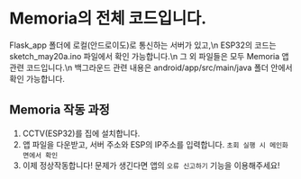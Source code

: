 # Memoria의 전체 코드입니다.

Flask_app 폴더에 로컬(안드로이도)로 통신하는 서버가 있고,\n
ESP32의 코드는 sketch_may20a.ino 파일에서 확인 가능합니다.\n
그 외 파일들은 모두 Memoria 앱 관련 코드입니다.\n
백그라운드 관련 내용은 android/app/src/main/java 폴더 안에서 확인 가능합니다.

## Memoria 작동 과정

1. CCTV(ESP32)를 집에 설치합니다.
2. 앱 파일을 다운받고, 서버 주소와 ESP의 IP주소를 입력합니다.
   `초회 실행 시 메인화면에서 확인`
3. 이제 정상작동합니다! 문제가 생긴다면 앱의
   `오류 신고하기` 기능을 이용해주세요!

